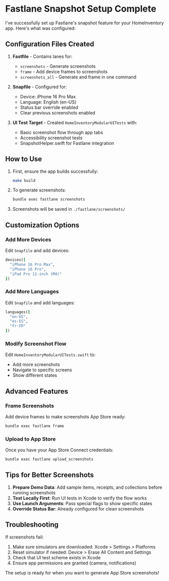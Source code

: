 # Fastlane Snapshot Setup Complete

I've successfully set up Fastlane's snapshot feature for your HomeInventory app. Here's what was configured:

## Configuration Files Created

1. **Fastfile** - Contains lanes for:
   - `screenshots` - Generate screenshots
   - `frame` - Add device frames to screenshots
   - `screenshots_all` - Generate and frame in one command

2. **Snapfile** - Configured for:
   - Device: iPhone 16 Pro Max
   - Language: English (en-US)
   - Status bar override enabled
   - Clear previous screenshots enabled

3. **UI Test Target** - Created `HomeInventoryModularUITests` with:
   - Basic screenshot flow through app tabs
   - Accessibility screenshot tests
   - SnapshotHelper.swift for Fastlane integration

## How to Use

1. First, ensure the app builds successfully:
   ```bash
   make build
   ```

2. To generate screenshots:
   ```bash
   bundle exec fastlane screenshots
   ```

3. Screenshots will be saved in `./fastlane/screenshots/`

## Customization Options

### Add More Devices
Edit `Snapfile` and add devices:
```ruby
devices([
  "iPhone 16 Pro Max",
  "iPhone 16 Pro",
  "iPad Pro 11-inch (M4)"
])
```

### Add More Languages
Edit `Snapfile` and add languages:
```ruby
languages([
  "en-US",
  "es-ES",
  "fr-FR"
])
```

### Modify Screenshot Flow
Edit `HomeInventoryModularUITests.swift` to:
- Add more screenshots
- Navigate to specific screens
- Show different states

## Advanced Features

### Frame Screenshots
Add device frames to make screenshots App Store ready:
```bash
bundle exec fastlane frame
```

### Upload to App Store
Once you have your App Store Connect credentials:
```bash
bundle exec fastlane upload_screenshots
```

## Tips for Better Screenshots

1. **Prepare Demo Data**: Add sample items, receipts, and collections before running screenshots
2. **Test Locally First**: Run UI tests in Xcode to verify the flow works
3. **Use Launch Arguments**: Pass special flags to show specific states
4. **Override Status Bar**: Already configured for clean screenshots

## Troubleshooting

If screenshots fail:
1. Make sure simulators are downloaded: Xcode > Settings > Platforms
2. Reset simulator if needed: Device > Erase All Content and Settings
3. Check that UI test scheme exists in Xcode
4. Ensure app permissions are granted (camera, notifications)

The setup is ready for when you want to generate App Store screenshots!